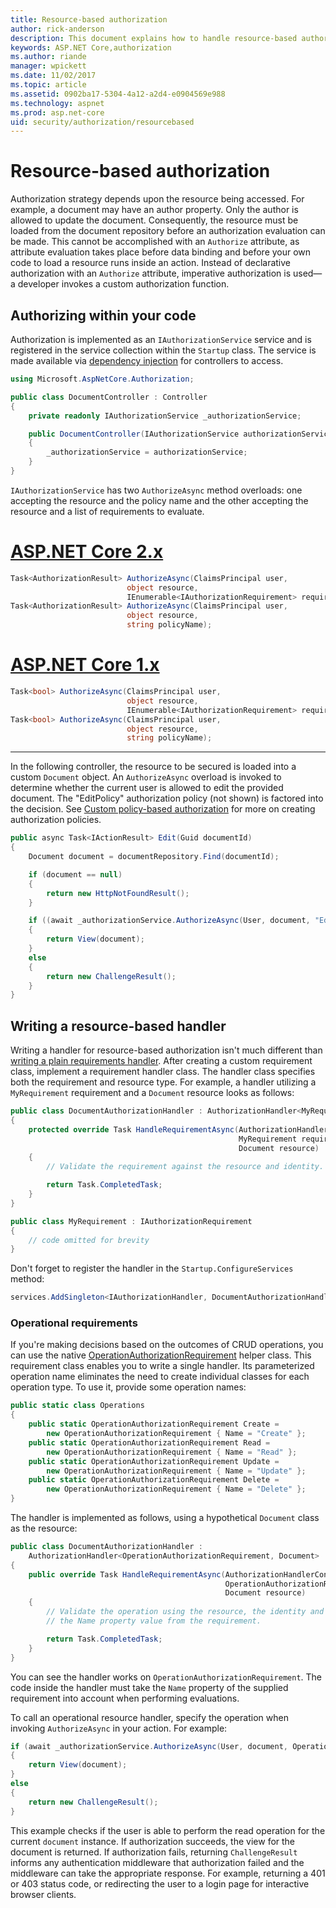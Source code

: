 ```yaml
---
title: Resource-based authorization
author: rick-anderson
description: This document explains how to handle resource-based authorization in ASP.NET Core when an Authorize attribute won't suffice.
keywords: ASP.NET Core,authorization
ms.author: riande
manager: wpickett
ms.date: 11/02/2017
ms.topic: article
ms.assetid: 0902ba17-5304-4a12-a2d4-e0904569e988
ms.technology: aspnet
ms.prod: asp.net-core
uid: security/authorization/resourcebased
---
```

# Resource-based authorization

Authorization strategy depends upon the resource being accessed. For example, a document may have an author property. Only the author is allowed to update the document. Consequently, the resource must be loaded from the document repository before an authorization evaluation can be made. This cannot be accomplished with an `Authorize` attribute, as attribute evaluation takes place before data binding and before your own code to load a resource runs inside an action. Instead of declarative authorization with an `Authorize` attribute, imperative authorization is used&mdash;a developer invokes a custom authorization function.

## Authorizing within your code

Authorization is implemented as an `IAuthorizationService` service and is registered in the service collection within the `Startup` class. The service is made available via [dependency injection](xref:fundamentals/dependency-injection#fundamentals-dependency-injection) for controllers to access.

```csharp
using Microsoft.AspNetCore.Authorization;

public class DocumentController : Controller
{
    private readonly IAuthorizationService _authorizationService;

    public DocumentController(IAuthorizationService authorizationService)
    {
        _authorizationService = authorizationService;
    }
}
```

`IAuthorizationService` has two `AuthorizeAsync` method overloads: one accepting the resource and the policy name and the other accepting the resource and a list of requirements to evaluate.

# [ASP.NET Core 2.x](#tab/aspnetcore2x)

```csharp
Task<AuthorizationResult> AuthorizeAsync(ClaimsPrincipal user,
                          object resource,
                          IEnumerable<IAuthorizationRequirement> requirements);
Task<AuthorizationResult> AuthorizeAsync(ClaimsPrincipal user,
                          object resource,
                          string policyName);
```

# [ASP.NET Core 1.x](#tab/aspnetcore1x)

```csharp
Task<bool> AuthorizeAsync(ClaimsPrincipal user,
                          object resource,
                          IEnumerable<IAuthorizationRequirement> requirements);
Task<bool> AuthorizeAsync(ClaimsPrincipal user,
                          object resource,
                          string policyName);
```

---

<a name="security-authorization-resource-based-imperative"></a>

In the following controller, the resource to be secured is loaded into a custom `Document` object. An `AuthorizeAsync` overload is invoked to determine whether the current user is allowed to edit the provided document. The "EditPolicy" authorization policy (not shown) is factored into the decision. See [Custom policy-based authorization](xref:security/authorization/policies) for more on creating authorization policies.

```csharp
public async Task<IActionResult> Edit(Guid documentId)
{
    Document document = documentRepository.Find(documentId);

    if (document == null)
    {
        return new HttpNotFoundResult();
    }

    if ((await _authorizationService.AuthorizeAsync(User, document, "EditPolicy")).Succeeded)
    {
        return View(document);
    }
    else
    {
        return new ChallengeResult();
    }
}
```

## Writing a resource-based handler

Writing a handler for resource-based authorization isn't much different than [writing a plain requirements handler](xref:security/authorization/policies#security-authorization-policies-based-authorization-handler). After creating a custom requirement class, implement a requirement handler class. The handler class specifies both the requirement and resource type. For example, a handler utilizing a `MyRequirement` requirement and a `Document` resource looks as follows:

```csharp
public class DocumentAuthorizationHandler : AuthorizationHandler<MyRequirement, Document>
{
    protected override Task HandleRequirementAsync(AuthorizationHandlerContext context,
                                                   MyRequirement requirement,
                                                   Document resource)
    {
        // Validate the requirement against the resource and identity.

        return Task.CompletedTask;
    }
}

public class MyRequirement : IAuthorizationRequirement
{
    // code omitted for brevity
}
```

Don't forget to register the handler in the `Startup.ConfigureServices` method:

```csharp
services.AddSingleton<IAuthorizationHandler, DocumentAuthorizationHandler>();
```

### Operational requirements

If you're making decisions based on the outcomes of CRUD operations, you can use the native [OperationAuthorizationRequirement](/dotnet/api/microsoft.aspnetcore.authorization.infrastructure.operationauthorizationrequirement) helper class. This requirement class enables you to write a single handler. Its parameterized operation name eliminates the need to create individual classes for each operation type. To use it, provide some operation names:

```csharp
public static class Operations
{
    public static OperationAuthorizationRequirement Create =
        new OperationAuthorizationRequirement { Name = "Create" };
    public static OperationAuthorizationRequirement Read =
        new OperationAuthorizationRequirement { Name = "Read" };
    public static OperationAuthorizationRequirement Update =
        new OperationAuthorizationRequirement { Name = "Update" };
    public static OperationAuthorizationRequirement Delete =
        new OperationAuthorizationRequirement { Name = "Delete" };
}
```

The handler is implemented as follows, using a hypothetical `Document` class as the resource:

```csharp
public class DocumentAuthorizationHandler :
    AuthorizationHandler<OperationAuthorizationRequirement, Document>
{
    public override Task HandleRequirementAsync(AuthorizationHandlerContext context,
                                                OperationAuthorizationRequirement requirement,
                                                Document resource)
    {
        // Validate the operation using the resource, the identity and
        // the Name property value from the requirement.

        return Task.CompletedTask;
    }
}
```

You can see the handler works on `OperationAuthorizationRequirement`. The code inside the handler must take the `Name` property of the supplied requirement into account when performing evaluations.

To call an operational resource handler, specify the operation when invoking `AuthorizeAsync` in your action. For example:

```csharp
if (await _authorizationService.AuthorizeAsync(User, document, Operations.Read))
{
    return View(document);
}
else
{
    return new ChallengeResult();
}
```

This example checks if the user is able to perform the read operation for the current `document` instance. If authorization succeeds, the view for the document is returned. If authorization fails, returning `ChallengeResult` informs any authentication middleware that authorization failed and the middleware can take the appropriate response. For example, returning a 401 or 403 status code, or redirecting the user to a login page for interactive browser clients.
